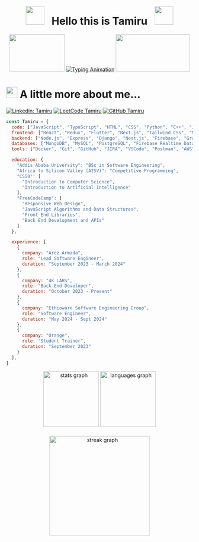 <div align="center">

# <img src="https://user-images.githubusercontent.com/74038190/213844263-a8897a51-32f4-4b3b-b5c2-e1528b89f6f3.png" width="50px" /> &nbsp; Hello this is Tamiru &nbsp; <img src="https://user-images.githubusercontent.com/74038190/213844263-a8897a51-32f4-4b3b-b5c2-e1528b89f6f3.png" width="50px" />
 <div>
  <img src="https://user-images.githubusercontent.com/74038190/213866269-5d00981c-7c98-46d7-8a8e-16f462f15227.gif" width="150" height="100" />
<a href="https://git.io/typing-svg"><img src="https://readme-typing-svg.demolab.com?font=Roboto+Slab&color=%237E3ACE&size=30&center=true&vCenter=true&width=450&lines=I'm+a+Full-stack+Developer;Competitive+Programmer;Code+Artist;Tech+Enthusiast;Problem+Solver" alt="Typing Animation"></a>
  <img src="https://user-images.githubusercontent.com/74038190/213866269-5d00981c-7c98-46d7-8a8e-16f462f15227.gif" width="200" height="100"  />
  </div>

</div>


# <img src="https://media.giphy.com/media/v1.Y2lkPTc5MGI3NjExNzk1czNoZnowcnlkZ3I3b2xoMnZ4cXRoZWpyeXQzOWN2NWM5cTY0YyZlcD12MV9pbnRlcm5hbF9naWZfYnlfaWQmY3Q9cw/4YCCY41GKzDuYeHnWW/giphy.gif" width="30"> A little more about me...  
[![Linkedin: Tamiru ](https://img.shields.io/badge/-Linkedin-blue?style=flat-square&logo=Linkedin&logoColor=white&link=https://www.linkedin.com/in/tamiru-alemnew/)](https://www.linkedin.com/in/tamiru-alemnew/)
[![LeetCode Tamiru](https://img.shields.io/badge/-Leetcode-FFA500?style=flat&logo=leetcode&logoColor=white)](https://leetcode.com//TamiruAlemnew/)
[![GitHub Tamiru](https://img.shields.io/github/followers/Tamiru-Alemnew?label=follow&style=social)](https://github.com/Tamiru-Alemnew)

```javascript
const Tamiru = {
  code: ["JavaScript", "TypeScript", "HTML", "CSS", "Python", "C++", "Java", "Dart", "SQL", "Bash"],
  frontend: ["React", "Redux", "Flutter", "Next.js", "Tailwind CSS", "Material-UI", "Bootstrap", "Bulma", "SASS"],
  backend: ["Node.js", "Express", "Django", "Nest.js", "Firebase", "GraphQL", "REST APIs"],
  databases: ["MongoDB", "MySQL", "PostgreSQL", "Firebase Realtime Database", "SQLite"],
  tools: ["Docker", "Git", "GitHub", "JIRA", "VSCode", "Postman", "AWS", "Netlify", "Vercel", "Figma"],

  education: {
    "Addis Ababa University": "BSc in Software Engineering",
    "Africa to Silicon Valley (A2SV)": "Competitive Programming",
    "CS50": [
      "Introduction to Computer Science",
      "Introduction to Artificial Intelligence"
    ], 
    "FreeCodeCamp": [
      "Responsive Web Design",
      "JavaScript Algorithms and Data Structures",
      "Front End Libraries",
      "Back End Development and APIs"
    ]
  },

  experience: [
    {
      company: "Arez Armada",
      role: "Lead Software Engineer",
      duration: "September 2023 - March 2024"
    },
    {
      company: "4K LABS",
      role: "Back End Developer",
      duration: "October 2023 - Present"
    },
    {
      company: "Ethioware Software Engineering Group",
      role: "Software Engineer",
      duration: "May 2024 - Sept 2024"
    },
    {
      company: "Orange",
      role: "Student Trainer",
      duration: "September 2023"
    }
  ],
}


```
<div align="center">
 <div align="center">
  <img src="https://github-readme-stats.vercel.app/api?username=Tamiru-Alemnew&hide_title=false&hide_rank=false&show_icons=true&include_all_commits=false&count_private=true&disable_animations=false&theme=dark&locale=en&hide_border=true&order=1" height="150" alt="stats graph"  />
  <img src="https://github-readme-stats.vercel.app/api/top-langs?username=Tamiru-Alemnew&locale=en&hide_title=false&layout=compact&card_width=320&langs_count=6&theme=dark&hide_border=true&order=2" height="150" alt="languages graph"  />
</div>

###
  <img src="https://streak-stats.demolab.com?user=Tamiru-Alemnew&locale=en&mode=daily&theme=dark&hide_border=true&border_radius=5&order=3" height="270" alt="streak graph"  />
</div>


